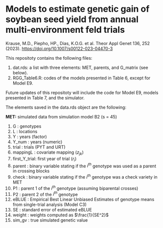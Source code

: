# Models to estimate genetic gain of soybean seed yield from annual multi‑environment feld trials

Krause, M.D., Piepho, HP., Dias, K.O.G. et al. Theor Appl Genet 136, 252 (2023). https://doi.org/10.1007/s00122-023-04470-3

This repositoty contains the following files:

1. dat.rds: a list with three elements: MET, parents, and G_matrix (see below).
2. RGG_Table6.R: codes of the models presented in Table 6, except for Model E9.

Future updates of this repositoty will include the code for Model E9, models presented in Table 7, and the simulator.

The elements saved in the data.rds object are the following:

**MET:** simulated data from simulation model B2 (s = 45) <br />
1. G            : genotypes <br />
2. L            : locations <br />
3. Y            : years (factor) <br />
4. Y_num        : years (numeric) <br />
5. trial        : trials (PYT and URT) <br />
6. mappingL     : covariate mapping ($z_{jk}$) <br />
7. first_Y_trial: first year of trial ($r_i$) <br />
8. parent       : binary variable stating if the $i^{th}$ genotype was used as a parent in crossing blocks <br />
9. check        : binary variable stating if the $i^{th}$ genotype was a check variety in MET <br />
10. P1           : parent 1 of the $i^{th}$ genotype (assuming biparental crosses) <br />
11. P2           : parent 2 of the $i^{th}$ genotype <br />
12. eBLUE        : Empirical Best Linear Unbiased Estimates of genotype means from single-trial analysis (Model C3) <br />
13. SE           : standard error of estimated eBLUE <br />
14. weight       : weights computed as $\frac{1}{SE^2}$ <br />
15. sim_gv       : true simulated genetic value <br />
